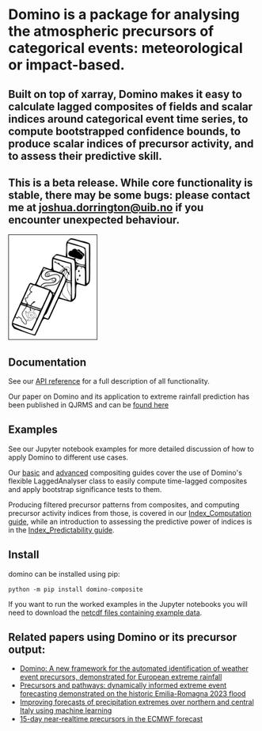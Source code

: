 # Domino is a package for analysing the atmospheric precursors of categorical events: meteorological or impact-based.
## Built on top of xarray, Domino makes it easy to calculate lagged composites of fields and scalar indices around categorical event time series, to compute bootstrapped confidence bounds, to produce scalar indices of precursor activity, and to assess their predictive skill.

## This is a beta release. While core functionality is stable, there may be some bugs: please contact me at joshua.dorrington@uib.no if you encounter unexpected behaviour.

<img src="Imgs/domino_logo.png" alt="logo" width="180"/>


## Documentation

See our [API reference](https://joshdorrington.github.io/docs/domino.html) for a full description of all functionality.

Our paper on Domino and its application to extreme rainfall prediction has been published in QJRMS and can be [found here](https://doi.org/10.1002/qj.4622)

## Examples

See our Jupyter notebook examples for more detailed discussion of how to apply Domino to different use cases.

Our [basic](https://github.com/joshdorrington/domino/blob/master/examples/basic_compositing.ipynb) and [advanced](https://github.com/joshdorrington/domino/blob/master/examples/advanced_compositing.ipynb) compositing guides cover the use of Domino's flexible LaggedAnalyser class to easily compute time-lagged composites and apply bootstrap significance tests to them.

Producing filtered precursor patterns from composites, and computing precursor activity indices from those, is covered in our [Index_Computation guide](https://github.com/joshdorrington/domino/blob/master/examples/precursor_index_computation.ipynb), while an introduction to assessing the predictive power of indices is in the [Index_Predictability guide](https://github.com/joshdorrington/domino/blob/master/examples/Index_Predictability.ipynb).


## Install

domino can be installed using pip:
```
python -m pip install domino-composite
```
If you want to run the worked examples in the Jupyter notebooks you will need to download the [netcdf files containing example data](https://github.com/joshdorrington/domino/releases/tag/v1-data).

## Related papers using Domino or its precursor output:
* [Domino: A new framework for the automated identification of weather event precursors, demonstrated for European extreme rainfall](https://doi.org/10.1002/qj.4622)
* [Precursors and pathways: dynamically informed extreme event forecasting demonstrated on the historic Emilia-Romagna 2023 flood](https://doi.org/10.5194/nhess-24-2995-2024)
* [Improving forecasts of precipitation extremes over northern and central Italy using machine learning](https://doi.org/10.1002/qj.4755)
* [15-day near-realtime precursors in the ECMWF forecast](https://joshdorrington.github.io/DominoWeb/s2s_forecast.html)
